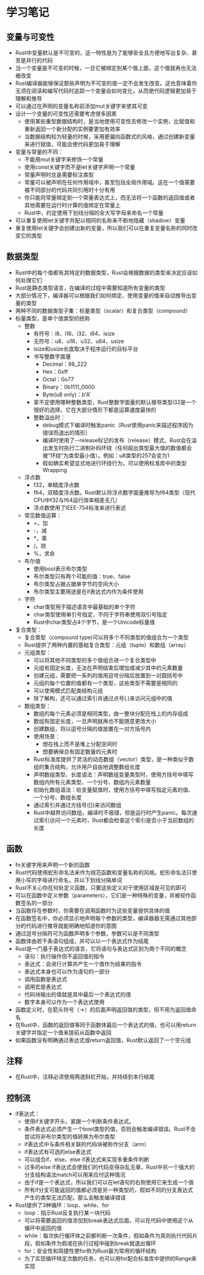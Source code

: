# 学习笔记

## 变量与可变性

* Rust中变量默认是不可变的，这一特性是为了能够安全且方便地写出复杂、甚至是并行的代码
* 当一个变量是不可变的时候，一旦它被绑定到某个值上面，这个值就再也无法被改变
* Rust编译器能够保证那些声明为不可变的值一定不会发生改变。这也意味着你无须在阅读和编写代码时追踪一个变量会如何变化，从而使代码逻辑更加易于理解和推导
* 可以通过在声明的变量名称前添加mut关键字来使其可变
* 设计一个变量的可变性还需要考虑很多因素
  * 使用某些重型数据结构时，是当地使用可变性去修改一个实例，比赋值和重新返回一个新分配的实例要更加有效率
  * 当数据结构较为轻量的时候，采用更偏向函数式的风格，通过创建新变量来进行赋值，可能会使代码更加易于理解
* 变量与常量的不同：
  * 不能用mut关键字来修饰一个常量
  * 使用const关键字而不是let关键字声明一个常量
  * 常量声明时总是需要标注类型
  * 常量可以被声明在任何作用域中，甚至包括全局作用域。这在一个值需要被不同部分的代码共同引用时十分有用
  * 你只能将常量绑定到一个常量表达式上，而无法将一个函数的返回值或者其他需要在运行时计算的值绑定在常量上
  * Rust中，约定使用下划线分隔的全大写字母来命名一个常量
* 可以重复使用let关键字并配以相同的名称来不断地隐藏（shadow）变量
* 重复使用let关键字会创建出新的变量，所以我们可以在重复变量名称的同时改变它的类型

## 数据类型

* Rust中的每个值都有其特定的数据类型，Rust会根据数据的类型来决定应该如何处理它们
* Rust是静态类型语言，在编译的过程中需要知道所有变量的类型
* 大部分情况下，编译器可以根据我们如何绑定、使用变量的值来自动推导出变量的类型
* 两种不同的数据类型子集：标量类型（scalar）和复合类型（compound）
* 标量类型，是单个值类型的统称
  * 整数
    * 有符号：i8、i16、i32、i64、isize
    * 无符号：u8、u16、u32、u64、usize
    * isize和usize长度取决于程序运行的目标平台
    * 书写整数字面量
      * Decimal：98_222
      * Hex：0xff
      * Octal：0o77
      * Binary：0b1111_0000
      * Byte(u8 only)：b'A'
    * 拿不定使用哪种整数类型，Rust整数字面量的默认推导类型i32是一个很好的选择，它在大部分情形下都是运算速度最快的
    * 整数溢出时：
      * debug模式下编译时触发panic（Rust使用panic来描述程序因为错误而退出的情形）
      * 编译时使用了--release标记的发布（release）模式，Rust会在溢出发生时执行二进制补码环绕（任何超出类型最大值的数值都会被“环绕”为类型最小值）。例如：u8类型的257会变为1
      * 假如确实希望显式地进行环绕行为，可以使用标准库中的类型Wrapping
  * 浮点数
    * f32，单精度浮点数
    * f64，双精度浮点数。Rust默认将浮点数字面量推导为f64类型（现代CPU中f32与f64运行效率相差无几）
    * 浮点数使用了IEEE-754标准来进行表述
  * 常见数值运算：
    * +，加
    * -，减
    * *，乘
    * /，除
    * %，求余
  * 布尔值
    * 使用bool表示布尔类型
    * 布尔类型只有两个可能的值：true、false
    * 布尔类型占据占据单字节的空间大小
    * 布尔类型主要用途是在if表达式内作为条件使用
  * 字符
    * char类型用于描述语言中最基础的单个字符
    * char类型使用单引号指定，不同于字符串使用双引号指定
    * Rust中char类型占4个字节，是一个Unicode标量值
* 复合类型：
  * 复合类型（compound type)可以将多个不同类型的值组合为一个类型
  * Rust提供了两种内置的基础复合类型：元组（tuple）和数组（array）
  * 元组类型：
    * 可以将其他不同类型的多个值组合进一个复合类型中
    * 元组有固定长度，无法在声明结束后增加或减少其中的元素数量
    * 创建元组，需要把一系列的值用逗号分隔后放置到一对圆括号中
    * 元组的每个位置的值都有一个类型，这些类型不需要是相同的
    * 可以使用模式匹配类结构元组
    * 除了解构，还可以通过索引并通过点号(.)来访问元组中的值
  * 数组类型：
    * 数组的每个元素必须是相同类型，由一整块分配在栈上的内存组成
    * 数组有固定长度，一旦声明就再也不能随意更改大小
    * 创建数组，将以逗号分隔的值放置在一对方括号内
    * 使用场景：
      * 想在栈上而不是堆上分配空间时
      * 想要确保总有固定数量的元素时
    * Rust标准库提供了灵活的动态数组（vector）类型，是一种类似于数组的集合结构，允许用户自由地调整数组长度
    * 声明数组类型、长度语法：声明数组变量类型时，使用方括号中填写数组内所有元素类型、一个分号、数组内元素数量
    * 初始化数组语法：给变量赋值时，使用方括号中填写指定元素的值、一个分号、数组长度
    * 通过索引并通过方括号([])来访问数组
    * Rust中越界访问数组，编译时不报错，但是运行时产生panic。每次通过索引访问一个元素时，Rust都会检查这个索引是否小于当前数组的长度

## 函数

* fn关键字用来声明一个新的函数
* Rust代码使用蛇形命名法来作为规范函数和变量名称的风格。蛇形命名法只使用小写的字母进行命名，并以下划线分隔单词
* Rust不关心你在何处定义函数，只要这些定义对于使用区域是可见的即可
* 可以在函数中定义参数（parameters），它们是一种特殊的变量，并被视作函数签名的一部分
* 当函数存在参数时，你需要在调用函数时为这些变量提供具体的值
* 在函数签名中，你必须显示地声明每个参数的类型，编译器器无需通过其他部分的代码进行推导就能明确地知道你的意图
* 通过逗号分隔符可为函数声明多个参数，参数可以是不同类型
* 函数体由若干条语句组成，并可以以一个表达式作为结尾
* Rust是一门基于表达式的语言，它将语句与表达式区别为两个不同的概念
  * 语句：执行操作但不返回值的指令
  * 表达式：会进行计算并产生一个值作为结果的指令
  * 表达式本身也可以作为语句的一部分
  * 调用函数是表达式
  * 调用宏是表达式
  * 代码块输出的值就是其中最后一个表达式的值
  * 数字本身可以作为一个表达式使用
* 函数定义时，在箭头符号（->）的后面声明返回值的类型，但不用为返回值命名
* 在Rust中，函数的返回值等同于函数体最后一个表达式的值，也可以用return关键字并指定一个值来提前从函数中返回
* 如果函数没有明确通过表达式或return返回值，Rust默认返回了一个空元组

## 注释

* 在Rust中，注释必须使用两道斜杠开始，并持续到本行结尾
  
## 控制流

* if表达式：
  * 使用if关键字开头，紧跟一个判断条件表达式。
  * 条件表达式必须产生一个bool类型的值，否则会触发编译错误。Rust不会尝试将非布尔类型的值转换为布尔类型
  * if表达式中与条件相关联的代码块被称作分支（arm）
  * if表达式有可选的else表达式
  * 可以组合if、else、else if表达式来实现多重条件判断
  * 过多的else if表达式会使我们的代码变得杂乱无章，Rust中另一个强大的分支结构语法match可以用来应付这种情况
  * 由于if是一个表达式，所以我们可以在let语句的右侧使用它来生成一个值
  * 所有if分支可能返回的值都必须是另一种类型的，假如不同的分支表达式产生的类型无法匹配，那么会触发编译错误
* Rust提供了3种循环：loop、while、for
  * loop：指示Rust反复执行某一块代码
  * 可以将需要返回的值添加到break表达式后面，可以在代码中使用这个从循环中返回的值
  * while：每次执行循环体之前都判断一次条件，假如条件为真则执行代码片段，假如条件为假或在执行过程中碰到break就退出循环
  * for：安全性和简捷性使for称为Rust最为常用的循环结构
  * 为了实现循环特定次数的任务，也可以用for配合标准库中提供的Range来实现